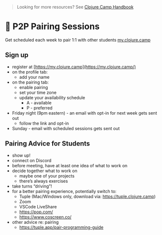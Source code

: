 > Looking for more resources? See [Clojure Camp Handbook](/README.md)

# 👥 P2P Pairing Sessions

Get scheduled each week to pair 1:1 with other students
[my.clojure.camp](https://my.clojure.camp)

## Sign up

- register at [https://my.clojure.camp](https://my.clojure.camp/)
- on the profile tab:
  - add your name
- on the pairing tab:
  - enable pairing
  - set your time zone
  - update your availability schedule
    - A - available
    - P - preferred
- Friday night (9pm eastern) - an email with opt-in for next week gets sent out
  - follow the link and opt-in
- Sunday - email with scheduled sessions gets sent out

## Pairing Advice for Students

- show up!
- connect on Discord
- before meeting, have at least one idea of what to work on
- decide together what to work on
  - maybe one of your projects
  - there’s always exercises
- take turns “driving”!
- for a better pairing experience, potentially switch to:
  - Tuple (Mac/Windows only, download via: https://tuple.clojure.camp)
  - Zoom
  - VSCode LiveShare
  - https://pop.com/
  - https://www.coscreen.co/
- other advice re: pairing
  - https://tuple.app/pair-programming-guide
